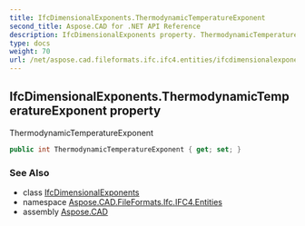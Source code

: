 ```yaml
---
title: IfcDimensionalExponents.ThermodynamicTemperatureExponent
second_title: Aspose.CAD for .NET API Reference
description: IfcDimensionalExponents property. ThermodynamicTemperatureExponent
type: docs
weight: 70
url: /net/aspose.cad.fileformats.ifc.ifc4.entities/ifcdimensionalexponents/thermodynamictemperatureexponent/
---
```

## IfcDimensionalExponents.ThermodynamicTemperatureExponent property

ThermodynamicTemperatureExponent

```csharp
public int ThermodynamicTemperatureExponent { get; set; }
```

### See Also

* class [IfcDimensionalExponents](../)
* namespace [Aspose.CAD.FileFormats.Ifc.IFC4.Entities](../../ifcdimensionalexponents/)
* assembly [Aspose.CAD](../../../)


